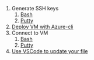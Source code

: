 1.	Generate SSH keys
    1. [Bash](01-key-generation-bash.md)
    1. [Putty](01-key-generation-putty.md)
1.	[Deploy VM with Azure-cli](02-deploy-vm.md)
1.	Connect to VM
    1.	[Bash](03-connect-to-vm-bash.md)
    1.  [Putty](03-connect-to-vm-putty.md)
1. [Use VSCode to update your file]()